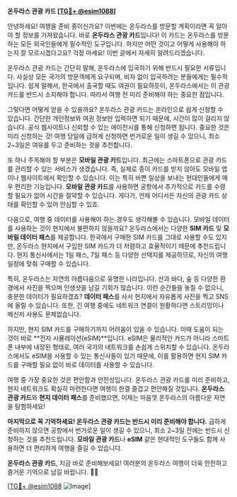 **온두라스 관광 카드 [[TG💪+ @esim1088](https://t.me/s/esim1088)]**

안녕하세요! 여행을 준비 중이신가요? 이번에는 온두라스를 방문할 계획이라면 꼭 알아야 할 정보를 가져왔습니다. 바로 **온두라스 관광 카드**입니다! 이 카드는 온두라스를 방문하는 모든 외국인들에게 필수적인 도구입니다. 하지만 어떤 것이고 어떻게 사용해야 하는지 잘 모르시겠다고요? 걱정 마세요! 이번 글에서 자세히 알려드리겠습니다.

온두라스 관광 카드는 간단히 말해, 온두라스에 입국하기 위해 반드시 필요한 서류입니다. 사실상 모든 국가의 방문객에게 요구되며, 비자 없이 입국하려는 분들에게는 필수적입니다. 쉽게 말해서, 한국에서 출국할 때도 여권이 필요하듯이, 온두라스에서는 이 관광 카드를 반드시 소지해야 합니다. 따라서 여행 전 미리 준비해야 하는 중요한 점입니다.

그렇다면 어떻게 얻을 수 있을까요? 온두라스 관광 카드는 온라인으로 쉽게 신청할 수 있습니다. 간단한 개인정보와 여권 정보만 입력하면 되기 때문에, 시간이 많이 걸리지 않습니다. 공식 웹사이트나 신뢰할 수 있는 에이전시를 통해 신청하면 됩니다. 중요한 것은 미리 신청하는 것! 여행 당일에 급하게 신청하면 번거로운 일이 생길 수 있으니, 최소 2~3일은 여유를 두고 준비하는 것을 추천합니다.

또 하나 주목해야 할 부분은 **모바일 관광 카드**입니다. 최근에는 스마트폰으로 관광 카드를 관리할 수 있는 서비스가 생겼습니다. 즉, 실제로 종이 카드를 받지 않아도 모바일 앱이나 웹사이트에서 확인할 수 있습니다. 이는 특히 바쁜 일상을 보내는 현대인들에게 매우 편리한 기능입니다. **모바일 관광 카드**를 사용하면 공항에서 추가적으로 카드를 수령할 필요가 없어 시간을 절약할 수 있습니다. 게다가, 언제 어디서든 자신의 관광 카드 상태를 확인할 수 있어 안심할 수 있죠.

다음으로, 여행 중 데이터를 사용해야 하는 경우도 생각해볼 수 있습니다. 모바일 데이터를 사용하는 것이 현지에서 불편하지 않을까요? 온두라스에서는 다양한 **SIM 카드** 및 **모바일 데이터 패스**를 제공합니다. 한국에서 구매한 SIM 카드를 그대로 사용할 수도 있지만, 온두라스 현지에서 구입한 SIM 카드가 더 저렴하고 효율적이기 때문에 추천드립니다. 현지 통신사에서는 1일 패스, 7일 패스 등 다양한 선택지를 제공하므로, 자신의 여행 일정에 맞춰 구매할 수 있습니다.

특히, 온두라스는 자연의 아름다움으로 유명한 나라입니다. 산과 바다, 숲 등 다양한 환경에서 사진을 찍으며 인생샷을 남길 기회가 많습니다. 이런 순간들을 놓칠 수 없으니, 충분한 데이터가 필요하겠죠? **데이터 패스**를 사서 현지에서 자유롭게 사진을 찍고 SNS에 올릴 수 있습니다. 또한, 긴 여행 중에도 네트워크 연결이 원활하다면 스트리밍이나 메신저 사용도 문제없습니다.

하지만, 현지 SIM 카드를 구매하기까지 어려움이 있을 수 있습니다. 이때 도움이 되는 것이 바로 **전자 시뮬레이션(eSIM)**입니다. eSIM은 물리적인 카드가 아니라 스마트폰 내부에 내장된 형태로, 여러 국가의 네트워크를 손쉽게 스위치할 수 있습니다. 온두라스에서도 eSIM을 사용할 수 있는 통신사들이 있기 때문에, 이를 활용하면 현지 SIM 카드를 구매할 필요 없이 바로 데이터를 사용할 수 있습니다.

여행 중 가장 중요한 것은 편안함과 안전성입니다. 온두라스 관광 카드를 미리 준비하고, 현지 네트워크도 확실히 마련한다면 여행이 한결 즐겁고 편안해질 것입니다. **온두라스 관광 카드**와 **현지 데이터 패스**를 준비했으면, 이제는 마음껏 온두라스의 아름다운 자연을 탐험하세요!

**마지막으로 꼭 기억하세요! 온두라스 관광 카드는 반드시 미리 준비해야 합니다.** 급하게 준비하지 않으면 공항에서 번거로운 일이 생길 수 있으니, 최소 2~3일 전에는 반드시 신청하는 것을 추천드립니다. **모바일 관광 카드**나 **eSIM** 같은 현대적인 도구들도 함께 사용하면 더 편리하게 여행을 즐길 수 있습니다.

**온두라스 관광 카드**, 지금 바로 준비해보세요! 여러분의 온두라스 여행이 더욱 안전하고 즐거운 기억으로 남길 바랍니다. 🌴✨

[[TG💪+ @esim1088](https://t.me/s/esim1088) ![Image](https://i.postimg.cc/Y0z9fWf4/image.png)]